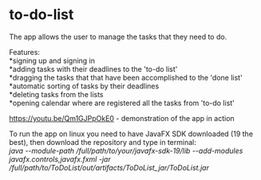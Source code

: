 # to-do-list
The app allows the user to manage the tasks that they need to do.

Features: <br />
*signing up and signing in <br />
*adding tasks with their deadlines to the 'to-do list' <br />
*dragging the tasks that that have been accomplished to the 'done list' <br />
*automatic sorting of tasks by their deadlines <br />
*deleting tasks from the lists <br />
*opening calendar where are registered all the tasks from 'to-do list' <br />

https://youtu.be/Qm1GJPpOkE0 - demonstration of the app in action

To run the app on linux you need to have JavaFX SDK downloaded (19 the best), then
download the repository and type in terminal: <br />
_java --module-path /full/path/to/your/javafx-sdk-19/lib --add-modules javafx.controls,javafx.fxml -jar 
/full/path/to/ToDoList/out/artifacts/ToDoList_jar/ToDoList.jar_
